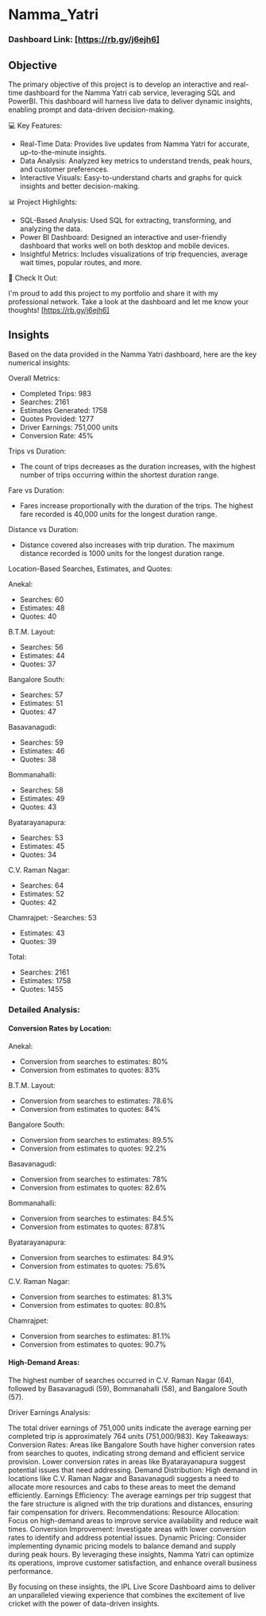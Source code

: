 # Namma_Yatri

### Dashboard Link: [https://rb.gy/j6ejh6]

## Objective
The primary objective of this project is to develop an interactive and real-time dashboard for the Namma Yatri cab service, leveraging SQL and PowerBI. This dashboard will harness live data to deliver dynamic insights, enabling prompt and data-driven decision-making. 


💻 Key Features:

- Real-Time Data: Provides live updates from Namma Yatri for accurate, up-to-the-minute insights.
- Data Analysis: Analyzed key metrics to understand trends, peak hours, and customer preferences.
- Interactive Visuals: Easy-to-understand charts and graphs for quick insights and better decision-making.
  

📊 Project Highlights:

- SQL-Based Analysis: Used SQL for extracting, transforming, and analyzing the data.
- Power BI Dashboard: Designed an interactive and user-friendly dashboard that works well on both desktop and mobile devices.
- Insightful Metrics: Includes visualizations of trip frequencies, average wait times, popular routes, and more.


🔗 Check It Out:

I'm proud to add this project to my portfolio and share it with my professional network. Take a look at the dashboard and let me know your thoughts! [https://rb.gy/j6ejh6]


## Insights

Based on the data provided in the Namma Yatri dashboard, here are the key numerical insights:

Overall Metrics:

- Completed Trips: 983
- Searches: 2161
- Estimates Generated: 1758
- Quotes Provided: 1277
- Driver Earnings: 751,000 units
- Conversion Rate: 45%

Trips vs Duration:
  - The count of trips decreases as the duration increases, with the highest number of trips occurring within the shortest duration range.

Fare vs Duration:
  - Fares increase proportionally with the duration of the trips. The highest fare recorded is 40,000 units for the longest duration range.

Distance vs Duration:
  - Distance covered also increases with trip duration. The maximum distance recorded is 1000 units for the longest duration range.


Location-Based Searches, Estimates, and Quotes:

Anekal:
- Searches: 60
- Estimates: 48
- Quotes: 40

B.T.M. Layout:
  - Searches: 56
  - Estimates: 44
  - Quotes: 37

Bangalore South:
  - Searches: 57
  - Estimates: 51
  - Quotes: 47

Basavanagudi:
  - Searches: 59
  - Estimates: 46
  - Quotes: 38

Bommanahalli:
  - Searches: 58
  - Estimates: 49
  - Quotes: 43

Byatarayanapura:
  - Searches: 53
  - Estimates: 45
  - Quotes: 34

C.V. Raman Nagar:
  - Searches: 64
  - Estimates: 52
  - Quotes: 42

Chamrajpet:
  -Searches: 53
  - Estimates: 43
  - Quotes: 39

Total:
  - Searches: 2161
  - Estimates: 1758
  - Quotes: 1455


### Detailed Analysis:

#### Conversion Rates by Location:
Anekal:
  - Conversion from searches to estimates: 80%
  - Conversion from estimates to quotes: 83%

B.T.M. Layout:
  - Conversion from searches to estimates: 78.6%
  - Conversion from estimates to quotes: 84%

Bangalore South:
  - Conversion from searches to estimates: 89.5%
  - Conversion from estimates to quotes: 92.2%

Basavanagudi:
  - Conversion from searches to estimates: 78%
  - Conversion from estimates to quotes: 82.6%

Bommanahalli:
  - Conversion from searches to estimates: 84.5%
  - Conversion from estimates to quotes: 87.8%

Byatarayanapura:
  - Conversion from searches to estimates: 84.9%
  - Conversion from estimates to quotes: 75.6%

C.V. Raman Nagar:
  - Conversion from searches to estimates: 81.3%
  - Conversion from estimates to quotes: 80.8%

Chamrajpet:
  - Conversion from searches to estimates: 81.1%
  - Conversion from estimates to quotes: 90.7%

#### High-Demand Areas:

The highest number of searches occurred in C.V. Raman Nagar (64), followed by Basavanagudi (59), Bommanahalli (58), and Bangalore South (57).

Driver Earnings Analysis:

The total driver earnings of 751,000 units indicate the average earning per completed trip is approximately 764 units (751,000/983).
Key Takeaways:
Conversion Rates: Areas like Bangalore South have higher conversion rates from searches to quotes, indicating strong demand and efficient service provision. Lower conversion rates in areas like Byatarayanapura suggest potential issues that need addressing.
Demand Distribution: High demand in locations like C.V. Raman Nagar and Basavanagudi suggests a need to allocate more resources and cabs to these areas to meet the demand efficiently.
Earnings Efficiency: The average earnings per trip suggest that the fare structure is aligned with the trip durations and distances, ensuring fair compensation for drivers.
Recommendations:
Resource Allocation: Focus on high-demand areas to improve service availability and reduce wait times.
Conversion Improvement: Investigate areas with lower conversion rates to identify and address potential issues.
Dynamic Pricing: Consider implementing dynamic pricing models to balance demand and supply during peak hours.
By leveraging these insights, Namma Yatri can optimize its operations, improve customer satisfaction, and enhance overall business performance.

By focusing on these insights, the IPL Live Score Dashboard aims to deliver an unparalleled viewing experience that combines the excitement of live cricket with the power of data-driven insights.
